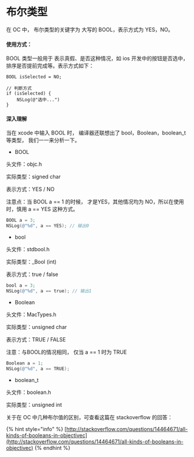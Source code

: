 # 布尔类型

在 OC 中， 布尔类型的关键字为 大写的 BOOL，表示方式为 YES，NO。

#### 使用方式：

BOOL 类型一般用于 表示真假、是否这种情况，如 ios 开发中的按钮是否选中，排序是否提前完成等。表示方式如下：

```text
BOOL isSelected = NO;

// 判断方式
if (isSelected) {
    NSLog(@"选中...")
}
```

#### 深入理解

当在 xcode 中输入 BOOL 时， 编译器还联想出了 bool，Boolean，boolean\_t 等类型， 我们一一来分析一下。

* BOOL

头文件：objc.h

实际类型：signed char

表示方式：YES / NO

注意点：当 BOOL a == 1 的时候， 才是YES，其他情况均为 NO，所以在使用时，慎用 a == YES 这种方式。

```objectivec
BOOL a = 3;
NSLog(@"%d", a == YES); // 输出0
```

* bool

头文件：stdbool.h

实际类型：\_Bool \(int\)

表示方式：true / false

```objectivec
bool a = 3;
NSLog(@"%d", a == true); // 输出1
```

* Boolean

头文件：MacTypes.h

实际类型：unsigned char

表示方式：TRUE / FALSE

注意：与BOOL的情况相同，  仅当 a == 1 时为 TRUE

```objectivec
Boolean a = 1;
NSLog(@"%d", a == TRUE);
```

* boolean\_t

头文件：boolean.h

实际类型：unsigned int

关于在 OC 中几种布尔值的区别，可查看这篇在 stackoverflow 的回答：

{% hint style="info" %}
[http://stackoverflow.com/questions/14464671/all-kinds-of-booleans-in-objectivec](http://stackoverflow.com/questions/14464671/all-kinds-of-booleans-in-objectivec)
{% endhint %}

